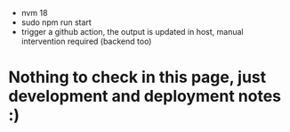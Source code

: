 - nvm 18
- sudo npm run start
- trigger a github action, the output is updated in host, manual intervention required (backend too)

# Nothing to check in this page, just development and deployment notes :)
